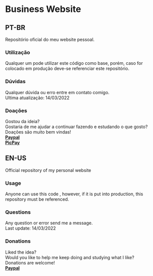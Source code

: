 # Business Website
## PT-BR<br>
Repositório oficial do meu website pessoal.<br>
### Utilização<br>
Qualquer um pode utilizar este código como base, porém, caso for colocado em produção deve-se referenciar este repositório.<br>
### Dúvidas<br>
Qualquer dúvida ou erro entre em contato comigo.<br>
Ultima atualização: 14/03/2022<br>
### Doações<br>
Gostou da ideia?<br>
Gostaria de me ajudar a continuar fazendo e estudando o que gosto?<br>
Doações são muito bem vindas!<br>
**[Paypal](https://www.paypal.com/donate?business=9JLBAMGH5985E&currency_code=BRL)**<br>**[PicPay](https://app.picpay.com/user/mts.e)**

## EN-US
Official repository of my personal website<br>
### Usage <br>
Anyone can use this code , however, if it is put into production, this repository must be referenced.<br>
### Questions<br>
Any question or error send me a message. <br>
Last update: 14/03/2022
### Donations <br>
Liked the idea?<br>
Would you like to help me keep doing and studying what I like?<br>
Donations are welcome!<br>
**[Paypal](https://www.paypal.com/donate?business=9JLBAMGH5985E&currency_code=USD)**
